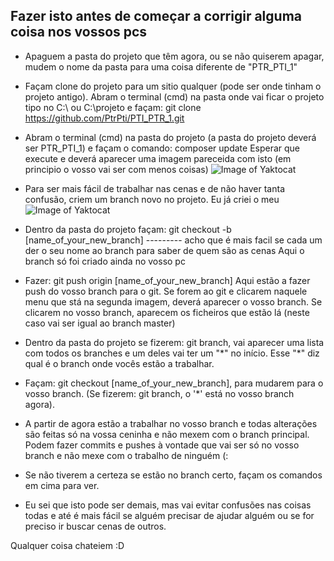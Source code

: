 ## Fazer isto antes de começar a corrigir alguma coisa nos vossos pcs

- Apaguem a pasta do projeto que têm agora, ou se não quiserem apagar, mudem o nome da pasta para uma coisa diferente de "PTR_PTI_1"
- Façam clone do projeto para um sitio qualquer (pode ser onde tinham o projeto antigo). Abram o terminal (cmd) na pasta onde vai ficar o projeto tipo no C:\ ou C:\projeto e façam: git clone https://github.com/PtrPti/PTI_PTR_1.git
- Abram o terminal (cmd) na pasta do projeto (a pasta do projeto deverá ser PTR_PTI_1) e façam o comando: composer update
Esperar que execute e deverá aparecer uma imagem pareceida com isto (em principio o vosso vai ser com menos coisas)
![Image of Yaktocat](https://i.imgur.com/uVw1LCH.png)
- Para ser mais fácil de trabalhar nas cenas e de não haver tanta confusão, criem um branch novo no projeto. Eu já criei o meu
![Image of Yaktocat](https://i.imgur.com/NcOvmfX.png)
- Dentro da pasta do projeto façam: git checkout -b [name_of_your_new_branch] --------- acho que é mais facil se cada um der o seu nome ao branch para saber de quem são as cenas
Aqui o branch só foi criado ainda no vosso pc
- Fazer: git push origin [name_of_your_new_branch]
Aqui estão a fazer push do vosso branch para o git. Se forem ao git e clicarem naquele menu que stá na segunda imagem, deverá aparecer o vosso branch. Se clicarem no vosso branch, aparecem os ficheiros que estão lá (neste caso vai ser igual ao branch master)
- Dentro da pasta do projeto se fizerem: git branch, vai aparecer uma lista com todos os branches e um deles vai ter um "\*" no início. Esse "\*" diz qual é o branch onde vocês estão a trabalhar.
- Façam: git checkout [name_of_your_new_branch], para mudarem para o vosso branch. (Se fizerem: git branch, o '\*' está no vosso branch agora).
- A partir de agora estão a trabalhar no vosso branch e todas alterações são feitas só na vossa ceninha e não mexem com o branch principal. Podem fazer commits e pushes à vontade que vai ser só no vosso branch e não mexe com o trabalho de ninguém (:
- Se não tiverem a certeza se estão no branch certo, façam os comandos em cima para ver.


- Eu sei que isto pode ser demais, mas vai evitar confusões nas coisas todas e até é mais fácil se alguém precisar de ajudar alguém ou se for preciso ir buscar cenas de outros.

Qualquer coisa chateiem :D
